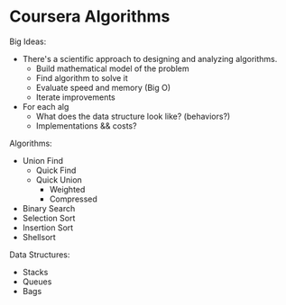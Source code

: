 # Coursera Algorithms

Big Ideas:
  - There's a scientific approach to designing and analyzing algorithms.
    - Build mathematical model of the problem
    - Find algorithm to solve it
    - Evaluate speed and memory (Big O)
    - Iterate improvements
  - For each alg
    - What does the data structure look like? (behaviors?)
    - Implementations && costs?

Algorithms:
  - Union Find
    - Quick Find
    - Quick Union
      - Weighted
      - Compressed
  - Binary Search
  - Selection Sort
  - Insertion Sort
  - Shellsort

Data Structures:
  - Stacks
  - Queues
  - Bags
